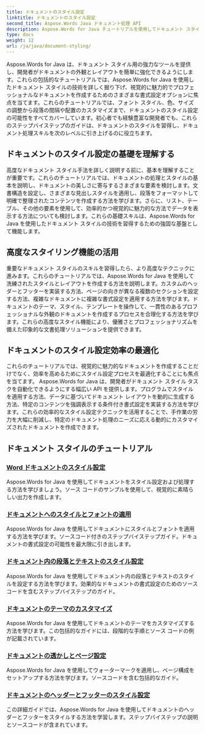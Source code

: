 ```yaml
---
title: ドキュメントのスタイル設定
linktitle: ドキュメントのスタイル設定
second_title: Aspose.Words Java ドキュメント処理 API
description: Aspose.Words for Java チュートリアルを使用してドキュメント スタイルをマスターします。視覚的に魅力的で効率的なドキュメントを作成するための高度な書式設定テクニックを学びます。
type: docs
weight: 12
url: /ja/java/document-styling/
---
```


Aspose.Words for Java は、ドキュメント スタイル用の強力なツールを提供し、開発者がドキュメントの外観とレイアウトを簡単に強化できるようにします。これらの包括的なチュートリアルでは、Aspose.Words for Java を使用したドキュメント スタイルの技術を詳しく掘り下げ、視覚的に魅力的でプロフェッショナルなドキュメントを作成するためのさまざまな書式設定オプションに焦点を当てます。これらのチュートリアルでは、フォント スタイル、色、サイズの調整から段落の間隔や配置のカスタマイズまで、ドキュメントのスタイル設定の可能性をすべてカバーしています。初心者でも経験豊富な開発者でも、これらのステップバイステップのガイドは、ドキュメントのスタイルを習得し、ドキュメント処理スキルを次のレベルに引き上げるのに役立ちます。

## ドキュメントのスタイル設定の基礎を理解する

高度なドキュメント スタイル手法を詳しく説明する前に、基本を理解することが重要です。これらのチュートリアルでは、ドキュメントの処理とスタイルの基本を説明し、ドキュメントの美しさに寄与するさまざまな要素を検討します。文書構造を設定し、さまざまな見出しスタイルを適用し、段落をフォーマットして明確で整理されたコンテンツを作成する方法を学びます。さらに、リスト、テーブル、その他の要素を使用して、効率的かつ視覚的に魅力的な方法でデータを表示する方法についても検討します。これらの基礎スキルは、Aspose.Words for Java を使用したドキュメント スタイルの技術を習得するための強固な基盤として機能します。

## 高度なスタイリング機能の活用

重要なドキュメント スタイルのスキルを習得したら、より高度なテクニックに進みます。これらのチュートリアルでは、Aspose.Words for Java を使用して洗練されたスタイルとレイアウトを作成する方法を説明します。カスタムのヘッダーとフッターを実装する方法、ページの向きが異なる複数のセクションを設定する方法、複雑なドキュメントに複雑な書式設定を適用する方法を学びます。ドキュメントのテーマ、スタイル、テンプレートを操作して、一貫性のあるプロフェッショナルな外観のドキュメントを作成するプロセスを合理化する方法を学びます。これらの高度なスタイル機能により、優雅さとプロフェッショナリズムを備えた印象的な文書処理ソリューションを提供できます。

## ドキュメントのスタイル設定効率の最適化

これらのチュートリアルでは、視覚的に魅力的なドキュメントを作成することだけでなく、効率を高めるためにスタイル設定プロセスを最適化することにも焦点を当てます。 Aspose.Words for Java は、開発者がドキュメント スタイル タスクを自動化できるようにする幅広い API を提供します。プログラムでスタイルを適用する方法、データに基づいてドキュメント レイアウトを動的に生成する方法、特定のコンテンツを強調表示する条件付き書式設定を実装する方法を学びます。これらの効率的なスタイル設定テクニックを活用することで、手作業の労力を大幅に削減し、特定のドキュメント処理のニーズに応える動的にカスタマイズされたドキュメントを作成できます。

## ドキュメント スタイルのチュートリアル
### [Word ドキュメントのスタイル設定](./word-document-styling/)
Aspose.Words for Java を使用してドキュメントをスタイル設定および処理する方法を学びましょう。ソース コードのサンプルを使用して、視覚的に素晴らしい出力を作成します。 
### [ドキュメントへのスタイルとフォントの適用](./applying-styles-fonts/)
Aspose.Words for Java を使用してドキュメントにスタイルとフォントを適用する方法を学びます。ソースコード付きのステップバイステップガイド。ドキュメントの書式設定の可能性を最大限に引き出します。
### [ドキュメント内の段落とテキストのスタイル設定](./styling-paragraphs-text/)
Aspose.Words for Java を使用してドキュメント内の段落とテキストのスタイルを設定する方法を学びます。効果的なドキュメントの書式設定のためのソース コードを含むステップバイステップのガイド。
### [ドキュメントのテーマのカスタマイズ](./customizing-document-themes/)
Aspose.Words for Java を使用してドキュメントのテーマをカスタマイズする方法を学びます。この包括的なガイドには、段階的な手順とソース コードの例が記載されています。
### [ドキュメントの透かしとページ設定](./document-watermarking-page-setup/)
Aspose.Words for Java を使用してウォーターマークを適用し、ページ構成をセットアップする方法を学びます。ソースコードを含む包括的なガイド。
### [ドキュメントのヘッダーとフッターのスタイル設定](./document-header-footer-styling/)
この詳細ガイドでは、Aspose.Words for Java を使用してドキュメントのヘッダーとフッターをスタイルする方法を学習します。ステップバイステップの説明とソースコードが含まれています。